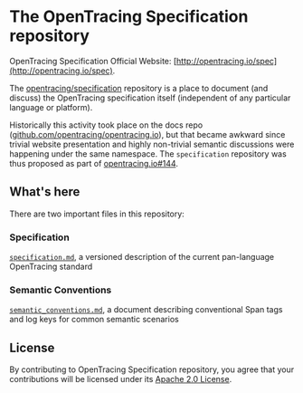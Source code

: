 # The OpenTracing Specification repository

OpenTracing Specification Official Website: [http://opentracing.io/spec](http://opentracing.io/spec).

The [opentracing/specification](https://github.com/opentracing/specification) repository is a place to document (and discuss) the OpenTracing specification itself (independent of any particular language or platform).

Historically this activity took place on the docs repo ([github.com/opentracing/opentracing.io](https://github.com/opentracing/opentracing.io)), but that became awkward since trivial website presentation and highly non-trivial semantic discussions were happening under the same namespace. The `specification` repository was thus proposed as part of [opentracing.io#144](https://github.com/opentracing/opentracing.io/issues/144).

## What's here

There are two important files in this repository:

### Specification
[`specification.md`](./specification.md), a versioned description of the current pan-language OpenTracing standard

### Semantic Conventions
[`semantic_conventions.md`](./semantic_conventions.md), a document describing conventional Span tags and log keys for common semantic scenarios

## License

By contributing to OpenTracing Specification repository, you agree that your contributions will be licensed under its [Apache 2.0 License](https://github.com/opentracing/specification/blob/master/LICENSE).
